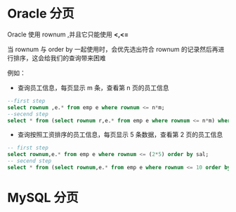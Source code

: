 # Oracle 分页
Oracle 使用 rownum ,并且它只能使用 **<,<=**

当 rownum 与 order by 一起使用时，会优先选出符合 rownum 的记录然后再进行排序，这会给我们的查询带来困难

例如：
- 查询员工信息，每页显示 m 条，查看第 n 页的员工信息

```sql
--first step
select rownum ,e.* from emp e where rownum <= n*m;
--secend step
select * from (select rownum r,e.* from emp e where rownum <= n*m) where r >= (n*m-m);
```

- 查询按照工资排序的员工信息，每页显示 5 条数据，查看第 2 页的员工信息

```sql
-- first step
select rownum,e.* from emp e where rownum <= (2*5) order by sal;
-- secend step
select * from (select rownum,e.* from emp e where rownum <= 10 order by sal) where r > (2*5-5);
```
# MySQL 分页
